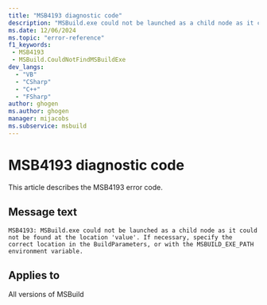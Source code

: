 ```yaml
---
title: "MSB4193 diagnostic code"
description: "MSBuild.exe could not be launched as a child node as it could not be found at the location 'value'. If necessary, specify the correct location in the BuildParameters, or with the MSBUILD_EXE_PATH environment variable."
ms.date: 12/06/2024
ms.topic: "error-reference"
f1_keywords:
 - MSB4193
 - MSBuild.CouldNotFindMSBuildExe
dev_langs:
  - "VB"
  - "CSharp"
  - "C++"
  - "FSharp"
author: ghogen
ms.author: ghogen
manager: mijacobs
ms.subservice: msbuild
---
```


# MSB4193 diagnostic code

<!-- :::ErrorDefinitionDescription::: -->
<!-- :::editable-content name="introDescription"::: -->
This article describes the MSB4193 error code.
<!-- :::editable-content-end::: -->

## Message text

`MSB4193: MSBuild.exe could not be launched as a child node as it could not be found at the location 'value'. If necessary, specify the correct location in the BuildParameters, or with the MSBUILD_EXE_PATH environment variable.`

<!-- :::editable-content name="postOutputDescription"::: -->
<!--
{StrBegin="MSB4193: "}
-->
<!-- :::editable-content-end::: -->
<!-- :::ErrorDefinitionDescription-end::: -->

## Applies to

All versions of MSBuild

